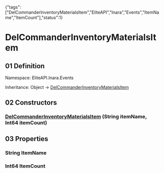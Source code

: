 {"tags":["DelCommanderInventoryMaterialsItem","EliteAPI","Inara","Events","ItemName","ItemCount"],"status":1}

# DelCommanderInventoryMaterialsItem

## 01 Definition

Namespace: <span class='code'>EliteAPI.Inara.Events</span>

Inheritance: <span class='code'>Object</span> → <span class='code'>[DelCommanderInventoryMaterialsItem](../../../EliteAPI/Inara/Events/DelCommanderInventoryMaterialsItem.html)</span>

## 02 Constructors

### <span class='code'>[DelCommanderInventoryMaterialsItem](../../../EliteAPI/Inara/Events/DelCommanderInventoryMaterialsItem.html)</span> (<span class='code'>String</span> itemName, <span class='code'>Int64</span> itemCount)

## 03 Properties

### <span class='code'>String</span> ItemName

### <span class='code'>Int64</span> ItemCount

